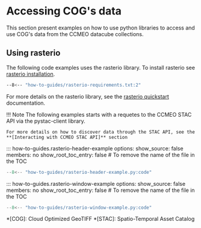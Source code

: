 # Accessing COG's data
This section present examples on how to use python libraries to access and use COG's 
data from the CCMEO datacube collections. 

## Using rasterio

The following code examples uses the rasterio library. To install rasterio see [rasterio installation].
``` sh
--8<-- "how-to-guides/rasterio-requirements.txt:2"
```

For more details on the rasterio library, see the [rasterio quickstart] documentation.

!!! Note
    The following examples starts with a requetes to the CCMEO STAC API via the pystac-client library.  

    For more details on how to discover data through the STAC API, see the **[Interacting with CCMEO STAC API]** section

<!-- START: Read the header of a cog using rasterio -->
::: how-to-guides.rasterio-header-example
    options:
        show_source: false
        members: no
        show_root_toc_entry: false # To remove the name of the file in the TOC

``` py linenums="1" hl_lines="26-33"
--8<-- "how-to-guides/rasterio-header-example.py:code"
```
<!-- END: Read the header of a cog using rasterio -->

<!-- START: Read a subset of a cog using rasterio -->
::: how-to-guides.rasterio-window-example
    options:
        show_source: false
        members: no
        show_root_toc_entry: false # To remove the name of the file in the TOC

``` py linenums="1" hl_lines="27-35"
--8<-- "how-to-guides/rasterio-window-example.py:code"
```
<!-- END: Read a subset of a cog using rasterio -->

[rasterio installation]: https://rasterio.readthedocs.io/en/stable/installation.html
[rasterio quickstart]: https://rasterio.readthedocs.io/en/latest/quickstart.html
[Interacting with CCMEO STAC API]: pystac-client.md

*[COG]: Cloud Optimized GeoTIFF
*[STAC]: Spatio-Temporal Asset Catalog